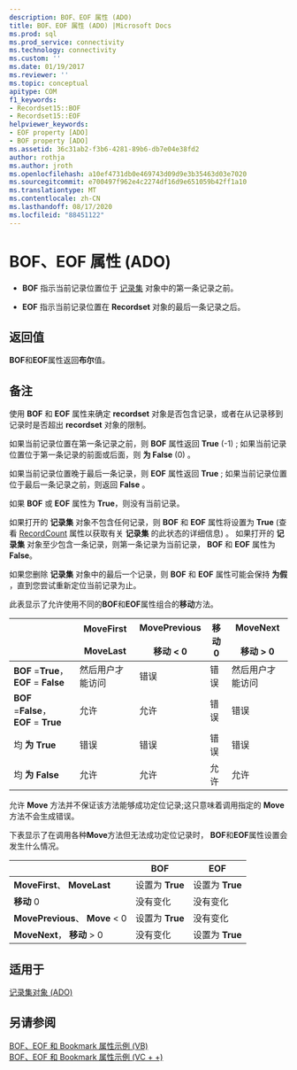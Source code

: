 ```yaml
---
description: BOF、EOF 属性 (ADO)
title: BOF、EOF 属性 (ADO) |Microsoft Docs
ms.prod: sql
ms.prod_service: connectivity
ms.technology: connectivity
ms.custom: ''
ms.date: 01/19/2017
ms.reviewer: ''
ms.topic: conceptual
apitype: COM
f1_keywords:
- Recordset15::BOF
- Recordset15::EOF
helpviewer_keywords:
- EOF property [ADO]
- BOF property [ADO]
ms.assetid: 36c31ab2-f3b6-4281-89b6-db7e04e38fd2
author: rothja
ms.author: jroth
ms.openlocfilehash: a10ef4731db0e469743d09d9e3b35463d03e7020
ms.sourcegitcommit: e700497f962e4c2274df16d9e651059b42ff1a10
ms.translationtype: MT
ms.contentlocale: zh-CN
ms.lasthandoff: 08/17/2020
ms.locfileid: "88451122"
---
```

# <a name="bof-eof-properties-ado"></a>BOF、EOF 属性 (ADO)
-   **BOF** 指示当前记录位置位于 [记录集](../../../ado/reference/ado-api/recordset-object-ado.md) 对象中的第一条记录之前。  
  
-   **EOF** 指示当前记录位置在 **Recordset** 对象的最后一条记录之后。  
  
## <a name="return-value"></a>返回值  
 **BOF**和**EOF**属性返回**布尔**值。  
  
## <a name="remarks"></a>备注  
 使用 **BOF** 和 **EOF** 属性来确定 **recordset** 对象是否包含记录，或者在从记录移到记录时是否超出 **recordset** 对象的限制。  
  
 如果当前记录位置在第一条记录之前，则 **BOF** 属性返回 **True** (-1) ; 如果当前记录位置位于第一条记录的前面或后面，则 **为 False** (0) 。  
  
 如果当前记录位置晚于最后一条记录，则 **EOF** 属性返回 **True** ; 如果当前记录位置位于最后一条记录之前，则返回 **False** 。  
  
 如果 **BOF** 或 **EOF** 属性为 **True**，则没有当前记录。  
  
 如果打开的 **记录集** 对象不包含任何记录，则 **BOF** 和 **EOF** 属性将设置为 **True** (查看 [RecordCount](../../../ado/reference/ado-api/recordcount-property-ado.md) 属性以获取有关 **记录集** 的此状态的详细信息) 。 如果打开的 **记录集** 对象至少包含一条记录，则第一条记录为当前记录， **BOF** 和 **EOF** 属性为 **False**。  
  
 如果您删除 **记录集** 对象中的最后一个记录，则 **BOF** 和 **EOF** 属性可能会保持 **为假** ，直到您尝试重新定位当前记录为止。  
  
 此表显示了允许使用不同的**BOF**和**EOF**属性组合的**移动**方法。  
  
||MoveFirst<br /><br /> MoveLast|MovePrevious<br /><br /> 移动 < 0|移动0|MoveNext<br /><br /> 移动 > 0|  
|------|-----------------------------|---------------------------------|------------|-----------------------------|  
|**BOF** =**True**， **EOF** = **False**|然后用户才能访问|错误|错误|然后用户才能访问|  
|**BOF** =**False**， **EOF** = **True**|允许|允许|错误|错误|  
|均 **为 True**|错误|错误|错误|错误|  
|均 **为 False**|允许|允许|允许|允许|  
  
 允许 **Move** 方法并不保证该方法能够成功定位记录;这只意味着调用指定的 **Move** 方法不会生成错误。  
  
 下表显示了在调用各种**Move**方法但无法成功定位记录时， **BOF**和**EOF**属性设置会发生什么情况。  
  
||BOF|EOF|  
|------|---------|---------|  
|**MoveFirst**、 **MoveLast**|设置为 **True**|设置为 **True**|  
|**移动** 0|没有变化|没有变化|  
|**MovePrevious**、 **Move** < 0|设置为 **True**|没有变化|  
|**MoveNext**， **移动** > 0|没有变化|设置为 **True**|  
  
## <a name="applies-to"></a>适用于  
 [记录集对象 (ADO)](../../../ado/reference/ado-api/recordset-object-ado.md)  
  
## <a name="see-also"></a>另请参阅  
 [BOF、EOF 和 Bookmark 属性示例 (VB) ](../../../ado/reference/ado-api/bof-eof-and-bookmark-properties-example-vb.md)   
 [BOF、EOF 和 Bookmark 属性示例 (VC + +) ](../../../ado/reference/ado-api/bof-eof-and-bookmark-properties-example-vc.md)   
